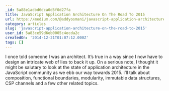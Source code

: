 ```yaml
---
_id: 5a88e1adbd6dca0d5f0d27fa
title: JavaScript Application Architecture On The Road To 2015
url: https://medium.com/@addyosmani/javascript-application-architecture-on-the-road-to-2015-d8125811101b
category: articles
slug: 'javascript-application-architecture-on-the-road-to-2015'
user_id: 5a83ce59d6eb0005c4ecda2c
createdOn: '2014-12-21T01:07:12.000Z'
tags: []
---
```


I once told someone I was an architect. It’s true in a way since I now have to design an intricate web of lies to back it up. On a serious note, I thought it might be salutary to look at the state of application architecture in the JavaScript community as we ebb our way towards 2015. I’ll talk about composition, functional boundaries, modularity, immutable data structures, CSP channels and a few other related topics.

